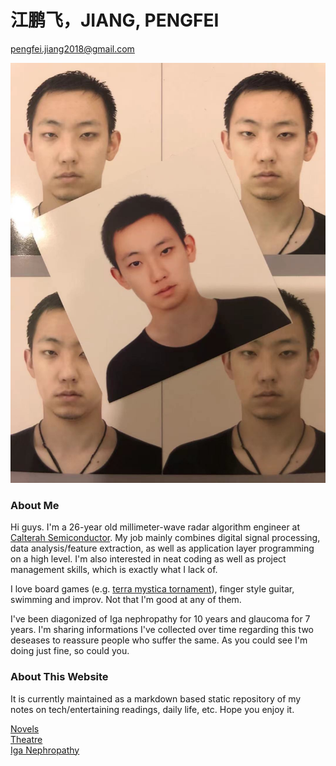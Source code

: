 # 江鹏飞，JIANG, PENGFEI
pengfei.jiang2018@gmail.com

![me](./img/me.jpg)

### About Me
Hi guys. I'm a 26-year old millimeter-wave radar algorithm engineer at [Calterah Semiconductor](https://www.calterah.com). My job mainly combines digital signal processing, data analysis/feature extraction, as well as application layer programming on a high level. I'm also interested in neat coding as well as project management skills, which is exactly what I lack of.

I love board games (e.g. [terra mystica tornament](https://tmtour.org)), finger style guitar, swimming and improv. Not that I'm good at any of them.

I've been diagonized of Iga nephropathy for 10 years and glaucoma for 7 years. I'm sharing informations I've collected over time regarding this two deseases to reassure people who suffer the same. As you could see I'm doing just fine, so could you.

### About This Website
It is currently maintained as a markdown based static repository of my notes on tech/entertaining readings, daily life, etc. Hope you enjoy it.

[Novels](./novels/index.md)  
[Theatre](./theatre/theatre.md)  
[Iga Nephropathy](./igan/igan.md)
